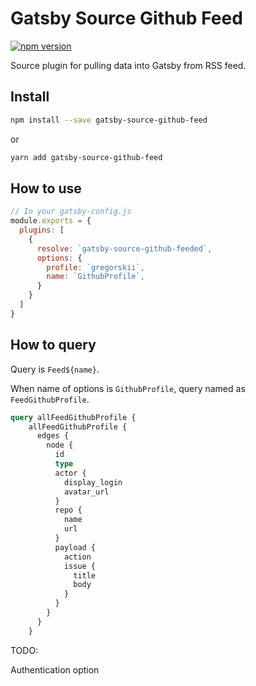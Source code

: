 # Gatsby Source Github Feed

[![npm version](https://badge.fury.io/js/gatsby-source-github-feed.svg)](https://badge.fury.io/js/gatsby-source-github-feedeed)

Source plugin for pulling data into Gatsby from RSS feed.

## Install

```bash
npm install --save gatsby-source-github-feed
```

or

```bash
yarn add gatsby-source-github-feed
```

## How to use

```js
// In your gatsby-config.js
module.exports = {
  plugins: [
    {
      resolve: `gatsby-source-github-feeded`,
      options: {
        profile: `gregorskii`,
        name: `GithubProfile`,
      }
    }
  ]
}
```

## How to query

Query is `Feed${name}`.

When name of options is `GithubProfile`, query named as `FeedGithubProfile`.

```graphql
query allFeedGithubProfile {
    allFeedGithubProfile {
      edges {
        node {
          id
          type
          actor {
            display_login
            avatar_url
          }
          repo {
            name
            url
          }
          payload {
            action
            issue {
              title
              body
            }
          }
        }
      }
    }
```

TODO:

Authentication option